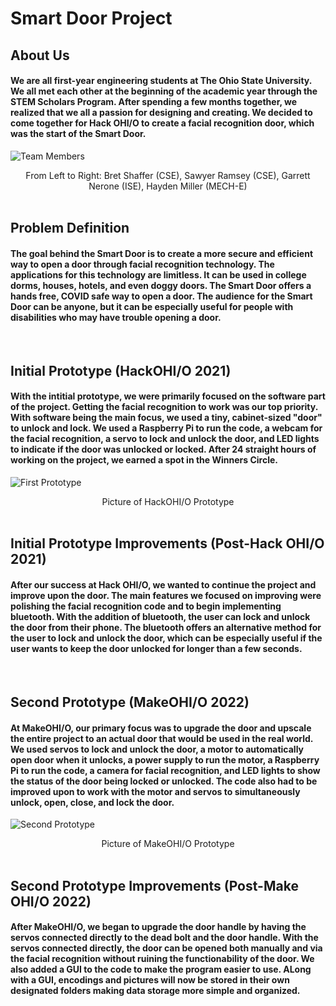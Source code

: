 # Smart Door Project
## About Us
#### We are all first-year engineering students at The Ohio State University. We all met each other at the beginning of the academic year through the STEM Scholars Program. After spending a few months together, we realized that we all a passion for designing and creating. We decided to come together for Hack OHI/O to create a facial recognition door, which was the start of the Smart Door.  
![Team Members](https://media.discordapp.net/attachments/937059024308953148/949753069049106482/IMG_1502.jpg?width=497&height=662)

<figcaption align = "center">From Left to Right: Bret Shaffer (CSE), Sawyer Ramsey (CSE), Garrett Nerone (ISE), Hayden Miller (MECH-E)</figcaption>
<br>


## Problem Definition
#### The goal behind the Smart Door is to create a more secure and efficient way to open a door through facial recognition technology. The applications for this technology are limitless. It can be used in college dorms, houses, hotels, and even doggy doors. The Smart Door offers a hands free, COVID safe way to open a door. The audience for the Smart Door can be anyone, but it can be especially useful for people with disabilities who may have trouble opening a door.

<br>

## Initial Prototype (HackOHI/O 2021)

#### With the intitial prototype, we were primarily focused on the software part of the project. Getting the facial recognition to work was our top priority. With software being the main focus, we used a tiny, cabinet-sized "door" to unlock and lock. We used a Raspberry Pi to run the code, a webcam for the facial recognition, a servo to lock and unlock the door, and LED lights to indicate if the door was unlocked or locked. After 24 straight hours of working on the project, we earned a spot in the Winners Circle.    

![First Prototype](https://cdn.discordapp.com/attachments/949748466425417808/949775556508000317/First_Prototype.PNG) 
<figcaption align = "center">Picture of HackOHI/O Prototype</figcaption>

<br>

## Initial Prototype Improvements (Post-Hack OHI/O 2021)

#### After our success at Hack OHI/O, we wanted to continue the project and improve upon the door. The main features we focused on improving were polishing the facial recognition code and to begin implementing bluetooth. With the addition of bluetooth, the user can lock and unlock the door from their phone. The bluetooth offers an alternative method for the user to lock and unlock the door, which can be especially useful if the user wants to keep the door unlocked for longer than a few seconds. 

<br>

## Second Prototype (MakeOHI/O 2022)

#### At MakeOHI/O, our primary focus was to upgrade the door and upscale the entire project to an actual door that would be used in the real world. We used servos to lock and unlock the door, a motor to automatically open door when it unlocks, a power supply to run the motor, a Raspberry Pi to run the code, a camera for facial recognition, and LED lights to show the status of the door being locked or unlocked. The code also had to be improved upon to work with the motor and servos to simultaneously unlock, open, close, and lock the door. 

![Second Prototype](https://media.discordapp.net/attachments/949748466425417808/950021804020351018/IMG_1827.jpg?width=497&height=662) 
<figcaption align = "center">Picture of MakeOHI/O Prototype</figcaption>

<br>

## Second Prototype Improvements (Post-Make OHI/O 2022)

#### After MakeOHI/O, we began to upgrade the door handle by having the servos connected directly to the dead bolt and the door handle. With the servos connected directly, the door can be opened both manually and via the facial recognition without ruining the functionability of the door. We also added a GUI to the code to make the program easier to use. ALong with a GUI, encodings and pictures will now be stored in their own designated folders making data storage more simple and organized.

